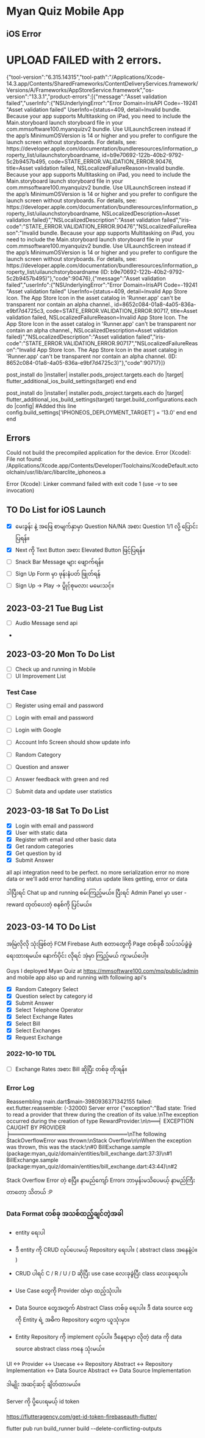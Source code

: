 # Myan Quiz Mobile App



## iOS Error

UPLOAD FAILED with 2 errors.
=============
{"tool-version":"6.315.14315","tool-path":"\/Applications\/Xcode-14.3.app\/Contents\/SharedFrameworks\/ContentDeliveryServices.framework\/Versions\/A\/Frameworks\/AppStoreService.framework","os-version":"13.3.1","product-errors":[{"message":"Asset validation failed","userInfo":{"NSUnderlyingError":"Error Domain=IrisAPI Code=-19241 \"Asset validation failed\" UserInfo={status=409, detail=Invalid bundle. Because your app supports Multitasking on iPad, you need to include the Main.storyboard launch storyboard file in your com.mmsoftware100.myanquizv2 bundle. Use UILaunchScreen instead if the app’s MinimumOSVersion is 14 or higher and you prefer to configure the launch screen without storyboards. For details, see: https:\/\/developer.apple.com\/documentation\/bundleresources\/information_property_list\/uilaunchstoryboardname, id=b9e70692-122b-40b2-9792-5c2b9457b495, code=STATE_ERROR.VALIDATION_ERROR.90476, title=Asset validation failed, NSLocalizedFailureReason=Invalid bundle. Because your app supports Multitasking on iPad, you need to include the Main.storyboard launch storyboard file in your com.mmsoftware100.myanquizv2 bundle. Use UILaunchScreen instead if the app’s MinimumOSVersion is 14 or higher and you prefer to configure the launch screen without storyboards. For details, see: https:\/\/developer.apple.com\/documentation\/bundleresources\/information_property_list\/uilaunchstoryboardname, NSLocalizedDescription=Asset validation failed}","NSLocalizedDescription":"Asset validation failed","iris-code":"STATE_ERROR.VALIDATION_ERROR.90476","NSLocalizedFailureReason":"Invalid bundle. Because your app supports Multitasking on iPad, you need to include the Main.storyboard launch storyboard file in your com.mmsoftware100.myanquizv2 bundle. Use UILaunchScreen instead if the app’s MinimumOSVersion is 14 or higher and you prefer to configure the launch screen without storyboards. For details, see: https:\/\/developer.apple.com\/documentation\/bundleresources\/information_property_list\/uilaunchstoryboardname (ID: b9e70692-122b-40b2-9792-5c2b9457b495)"},"code":90476},{"message":"Asset validation failed","userInfo":{"NSUnderlyingError":"Error Domain=IrisAPI Code=-19241 \"Asset validation failed\" UserInfo={status=409, detail=Invalid App Store Icon. The App Store Icon in the asset catalog in 'Runner.app' can't be transparent nor contain an alpha channel., id=8652c084-01a8-4a05-836a-e9bf7d4725c3, code=STATE_ERROR.VALIDATION_ERROR.90717, title=Asset validation failed, NSLocalizedFailureReason=Invalid App Store Icon. The App Store Icon in the asset catalog in 'Runner.app' can't be transparent nor contain an alpha channel., NSLocalizedDescription=Asset validation failed}","NSLocalizedDescription":"Asset validation failed","iris-code":"STATE_ERROR.VALIDATION_ERROR.90717","NSLocalizedFailureReason":"Invalid App Store Icon. The App Store Icon in the asset catalog in 'Runner.app' can't be transparent nor contain an alpha channel. (ID: 8652c084-01a8-4a05-836a-e9bf7d4725c3)"},"code":90717}]}




post_install do |installer|
installer.pods_project.targets.each do |target|
flutter_additional_ios_build_settings(target)
end
end


post_install do |installer|
installer.pods_project.targets.each do |target|
flutter_additional_ios_build_settings(target)
target.build_configurations.each do |config| #Added this line
config.build_settings['IPHONEOS_DEPLOYMENT_TARGET'] = '13.0'
end
end
end


## Errors

Could not build the precompiled application for the device.
Error (Xcode): File not found: /Applications/Xcode.app/Contents/Developer/Toolchains/XcodeDefault.xctoolchain/usr/lib/arc/libarclite_iphoneos.a


Error (Xcode): Linker command failed with exit code 1 (use -v to see invocation)



## TO Do List for iOS Launch

- [x] မေးခွန်း နဲ့ အဖြေ စာမျက်နှာမှာ Question NA/NA အစား Question 1/1 လို့ ပြောင်းပြရန်။
- [x] Next ကို Text Button အစား Elevated Button ဖြင့်ပြရန်။
- [ ] Snack Bar Message များ ဖျောက်ရန်။
- [ ] Sign Up Form မှာ ဖုန်းနံပတ် ဖြုတ်ရန်
- [ ] Sign Up -> Play -> ပွိုင့်စုမလား မမေးသင့်။

## 2023-03-21 Tue Bug List

- [ ] Audio Message send api 
- 
## 2023-03-20 Mon To Do List

- [ ] Check up and running in Mobile
- [ ] UI Improvement List

### Test Case

- [ ] Register using email and password
- [ ] Login with email and password
- [ ] Login with Google
- [ ] Account Info Screen should show update info
- [ ] Random Category
- [ ] Question and answer
- [ ] Answer feedback with green and red
- [ ] Submit data and update user statistics


 
## 2023-03-18 Sat To Do List

- [x] Login with email and password
- [x] User with static data
- [x] Register with email and other basic data
- [x] Get random categories
- [x] Get question by id
- [x] Submit Answer

all api integration need to be perfect.
no more serialization error 
no more data
or we'll add error handling
status update likes getting, error or data 


ဒါပြီးရင် Chat up and running စမ်းကြည့်မယ်။
ပြီးရင် Admin Panel မှာ user - reward ထုတ်ပေးတဲ့ စနစ်ကို ပြင်မယ်။

## 2023-03-14 TO Do List

အမြဲလိုလို သုံးဖြစ်တဲ့ 
FCM
Firebase Auth
စတာတွေကို 
Page တစ်ခုစီ သပ်သပ်ခွဲခွဲရေးထားရမယ်။
နောက်ပိုင်း လိုရင် အဲ့မှာ ကြည့်မယ် ကူးမယ်ပေါ့။


Guys
I deployed Myan Quiz at https://mmsoftware100.com/mq/public/admin
and mobile app also up and running with following api's 

- [x] Random Category Select
- [x] Question select by category id
- [x] Submit Answer
- [x] Select Telephone Operator
- [x] Select Exchange Rates
- [x] Select Bill
- [x] Select Exchanges
- [x] Request Exchange

### 2022-10-10 TDL
- [ ] Exchange Rates အစား Bill ဆိုပြီး တစ်ခု တိုးရန်။

### Error Log
Reassembling main.dart$main-3980936371342155 failed: ext.flutter.reassemble: (-32000) Server error
{"exception":"Bad state: Tried to read a provider that threw during the creation of its value.\nThe exception occurred during the creation of type RewardProvider.\n\n══╡ EXCEPTION CAUGHT
BY PROVIDER ╞═══════════════════════════════\nThe following StackOverflowError was thrown:\nStack Overflow\n\nWhen the exception was thrown, this was the stack:\n#0
BillExchange.sample (package:myan_quiz/domain/entities/bill_exchange.dart:37:3)\n#1      BillExchange.sample (package:myan_quiz/domain/entities/bill_exchange.dart:43:44)\n#2


Stack Overflow Error တဲ့ စပြီ။
နာမည်ကျော် Error။
ဘာမှန်းမသိပေမယ့် နာမည်ကြီးတာတော့ သိတယ် :P


### Data Format တစ်ခု အသစ်ထည့်ချင်တဲ့အခါ
- entity ရေးပါ
- ဒီ entity ကို CRUD လုပ်ပေးမယ့် Repository ရေးပါ။ ( abstract class အနေနဲ့ပဲ။ )
- CRUD ပါရင် C / R / U / D ဆိုပြီး use case လေးခုခွဲပြီး class လေးခုရေးပါ။ 
- Use Case တွေကို Provider ထဲမှာ ထည့်သုံးပါ။

- Data Source တွေအတွက် Abstract Class တစ်ခု ရေးပါ။ ဒီ data source တွေကို Entity ရဲ့ အဓိက Repository တွေက ယူသုံးမှာ။
- Entity Repository ကို implement လုပ်ပါ။ ဒီနေရာမှာ လိုတဲ့ data ကို data source abstract class  ကနေ သုံးမယ်။

UI <-> Provider <-> Usecase <-> Repository Abstract <-> Repository Implementation <-> Data Source Abstract <-> Data Source Implementation

ဒါမျိုး အဆင့်ဆင့် ချိတ်ထားမယ်။

Server ကို ပို့ပေးရမယ့် id token

https://flutteragency.com/get-id-token-firebaseauth-flutter/

flutter pub run build_runner build --delete-conflicting-outputs

